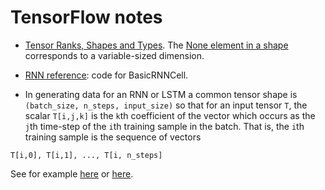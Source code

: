 # TensorFlow notes

*  [Tensor Ranks, Shapes and Types](https://www.tensorflow.org/versions/r0.10/resources/dims_types.html). The [None element in a shape](https://www.tensorflow.org/versions/r0.10/resources/faq.html) corresponds to a variable-sized dimension.

*  [RNN reference](https://github.com/tensorflow/tensorflow/blob/master/tensorflow/python/ops/rnn_cell.py): code for BasicRNNCell.

*  In generating data for an RNN or LSTM a common tensor shape is `(batch_size, n_steps, input_size)` so that for an input tensor `T`, the scalar `T[i,j,k]` is the `k`th coefficient of the vector which occurs as the `j`th time-step of the `i`th training sample in the batch. That is, the `i`th training sample is the sequence of vectors
```
T[i,0], T[i,1], ..., T[i, n_steps]
```
See for example [here](http://mourafiq.com/2016/05/15/predicting-sequences-using-rnn-in-tensorflow.html) or [here](https://github.com/aymericdamien/TensorFlow-Examples/blob/master/examples/3_NeuralNetworks/dynamic_rnn.py).
